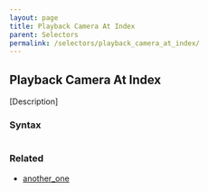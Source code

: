 ```yaml
---
layout: page
title: Playback Camera At Index
parent: Selectors
permalink: /selectors/playback_camera_at_index/
---
```


## Playback Camera At Index

[Description]

### Syntax

```js

```

### Related

- [another_one](./another_one.md)

